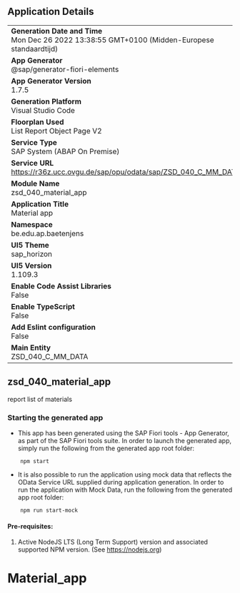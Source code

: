 ## Application Details
|               |
| ------------- |
|**Generation Date and Time**<br>Mon Dec 26 2022 13:38:55 GMT+0100 (Midden-Europese standaardtijd)|
|**App Generator**<br>@sap/generator-fiori-elements|
|**App Generator Version**<br>1.7.5|
|**Generation Platform**<br>Visual Studio Code|
|**Floorplan Used**<br>List Report Object Page V2|
|**Service Type**<br>SAP System (ABAP On Premise)|
|**Service URL**<br>https://r36z.ucc.ovgu.de/sap/opu/odata/sap/ZSD_040_C_MM_DATA_CDS
|**Module Name**<br>zsd_040_material_app|
|**Application Title**<br>Material app|
|**Namespace**<br>be.edu.ap.baetenjens|
|**UI5 Theme**<br>sap_horizon|
|**UI5 Version**<br>1.109.3|
|**Enable Code Assist Libraries**<br>False|
|**Enable TypeScript**<br>False|
|**Add Eslint configuration**<br>False|
|**Main Entity**<br>ZSD_040_C_MM_DATA|

## zsd_040_material_app

report list of materials

### Starting the generated app

-   This app has been generated using the SAP Fiori tools - App Generator, as part of the SAP Fiori tools suite.  In order to launch the generated app, simply run the following from the generated app root folder:

```
    npm start
```

- It is also possible to run the application using mock data that reflects the OData Service URL supplied during application generation.  In order to run the application with Mock Data, run the following from the generated app root folder:

```
    npm run start-mock
```

#### Pre-requisites:

1. Active NodeJS LTS (Long Term Support) version and associated supported NPM version.  (See https://nodejs.org)


# Material_app
